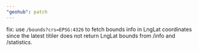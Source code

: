 ```yaml
---
"geohub": patch
---
```


fix: use `/bounds?crs=EPSG:4326` to fetch bounds info in LngLat coordinates since the latest titiler does not return LngLat bounds from /info and /statistics.
